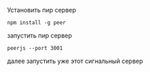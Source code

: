 Установить пир сервер

```
npm install -g peer
```

запустить пир сервер
```angular2html
peerjs --port 3001
```

далее запустить уже этот сигнальный сервер

